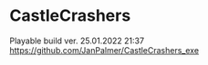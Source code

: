 # CastleCrashers

Playable build ver. 25.01.2022 21:37
https://github.com/JanPalmer/CastleCrashers_exe
